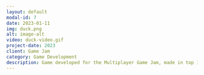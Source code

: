 ```yaml
---
layout: default
modal-id: 7
date: 2023-01-11
img: duck.png
alt: image-alt
video: duck-video.gif
project-date: 2023
client: Game Jam
category: Game Development
description: Game developed for the Multiplayer Game Jam, made in top 10 (6th place), check out the game <a href="https://acemoisan.itch.io/duck-trust">HERE</a>. I was responsible of managing the team and coding the physics of the game.
---
```

